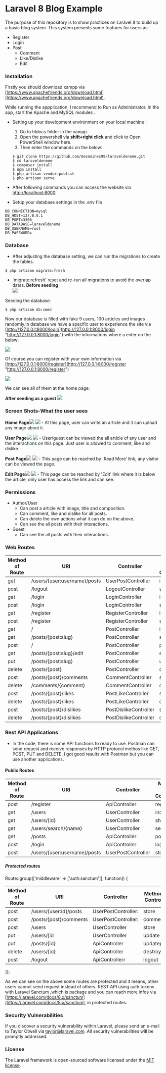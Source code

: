 # Laravel 8 Blog Example

The purpose of this repository is to show practices on Laravel 8 to build up a basic blog system. This system presents some features for users as:
- Register
- Login
- Post
    - Comment
    - Like/Dislike
    - Edit

### Installation

Firstly you should download xampp via [https://www.apachefriends.org/download.html](https://www.apachefriends.org/download.html).

While running the appplication, I recommend to Run as Administrator. In the app, start the Apache and MySQL modules .


- Setting up your development environment on your local machine :
	1.  Go to htdocs folder in the xampp.
	2.  Open the powershell via **shift+right click** and click to Open PowerShell window here.
	3. Then enter the commands on the below:
    ```	
    $ git clone https://github.com/desmoines99/laraveldeneme.git
    $ cd laraveldeneme
    $ composer install 
    $ npm install
    $ php artisan vendor:publish
    $ php artisan serve
    ```

- After following commands you can access the website via [http://localhost:8000](http://localhost:8000).

- Setup your database settings in the .env file 

```
DB_CONNECTION=mysql
DB_HOST=127.0.0.1
DB_PORT=3306
DB_DATABASE=laraveldeneme
DB_USERNAME=root
DB_PASSWORD=
```
### Database

- After adjusting the database setting, we can run the migrations to create the tables.
```
$ php artisan migrate:fresh
```
   - 'migrate:refresh' reset and re-run all migrations to avoid the overlap datas.
**Before seeding**    
   ![](https://raw.githubusercontent.com/desmoines99/laraveldeneme/main/before%20seeding.png)
    

Seeding the database:
```
$ php artisan db:seed
```
Now our database is filled with fake 9 users, 100 articles and images randomly.In database we have a specific user  to experience the site via [http://127.0.0.1:8000/login](http://127.0.0.1:8000/login "http://127.0.0.1:8000/login") with the informations where a enter on the below:

![](https://raw.githubusercontent.com/desmoines99/laraveldeneme/main/loginPage.png)

Of course you can register with your own information via [http://127.0.0.1:8000/register](http://127.0.0.1:8000/register "http://127.0.0.1:8000/register")

![](https://raw.githubusercontent.com/desmoines99/laraveldeneme/main/registerPage.png)

We can see all of them at the home page:

**After seeding as a guest** 
    ![](https://raw.githubusercontent.com/desmoines99/laraveldeneme/main/afterseedingAsAGuest.png)

### Screen Shots-What the user sees

**Home Page**![](http://127.0.0.1:8000/)
![](https://raw.githubusercontent.com/desmoines99/laraveldeneme/main/homepageAsUser.png)
    - At this page, user can write an article and it can upload any image about it.

**User Page**![](http://127.0.0.1:8000/users/{user:username}/posts)
![](https://raw.githubusercontent.com/desmoines99/laraveldeneme/main/userPage.png)
    - User/guest can be viewed the all article of any user and the interactions on this page. Just user is allowed to comment, like and dislike. 

**Post Page**![](http://127.0.0.1:8000/posts/{post:slug})
![](https://raw.githubusercontent.com/desmoines99/laraveldeneme/main/postPage.png)
    - This page can be reached by 'Read More' link, any visitor can be viewed the page.

**Edit Page**![](http://127.0.0.1:8000//posts/{post:slug}/edit)
![](https://raw.githubusercontent.com/desmoines99/laraveldeneme/main/editPage.png)
    - This page can be reached by 'Edit' link where it is below the article, only user has access the link and can see.



### Permissions
- Author/User
	- Can post a article with image, title and composition.
	- Can comment, like and dislike for all posts.
	- Can delete the  own actions what it can do on the above.
	- Can see the all posts with their interactions.
- Guest
	- Can see the all posts with their interactions.

### Web Routes
| Method of Route  | URl  | Controller  |  Method of Controller |
| ------------ | ------------ | ------------ | ------------ |
| get  | /users/{user:username}/posts  | UserPostController  | index  |
| post  | /logout  | LogoutController  | store  |
|  get | /login  | LoginController  | index  |
| post  | /login  | LoginController  | store  |
|  get | /register  | RegisterController  | index  |
| post  | /register  | RegisterController  | store  |
| get  | /  | PostController  | index  |
| get  | /posts/{post:slug}  | PostController  | show  |
| post  | /  | PostController  | post  |
| get  | /posts/{post:slug}/edit  | PostController  | edit  |
| put  | /posts/{post:slug}  | PostController  | update  |
| delete  | /posts/{post}  | PostController  | destroy  |
| post  | /posts/{post}/comments  | CommentController  | store  |
| delete  | /comments/{comment}  | CommentController  | destroy  |
| post |  /posts/{post}/likes | PostLikeController  | store  |
| delete  | /posts/{post}/likes  | PostLikeController  | destroy  |
| post | /posts/{post}/dislikes  | PostDislikeController | store |
| delete  |  /posts/{post}/dislikes | PostDislikeController  | destroy  |



### Rest API Applications
- In the code, there is some API functions to ready to use. Postman can send request and receive responses by HTTP protocol methos like GET, POST, PUT and DELETE. I got good results with Postman but you can use another applications.

#### Public Routes
| Method of Route  | URl  | Controller  |  Method of Controller |
| ------------ | ------------ | ------------ | ------------ |
| post | /register  | ApiController  | register  |
| get | /users  | UserController  | index  |
| get | /users/{id} |  UserController | show  |
| get |  /users/search/{name} | UserController  | search  |
| get | /posts  | ApiController  | posts  |
| post | /login  | ApiController  |  login |
| post | /users/{user:username}/posts | UserPostController | store  |


##### Protected routes
Route::group(['middleware' => ['auth:sanctum']], function() {

| Method of Route  | URl  | Controller  |  Method of Controller |
| ------------ | ------------ | ------------ | ------------ |
| post | /users/{user:id}/posts  | UserPostController:  | store  |
| post | /posts/{post}/comments  | UserPostController:  | comment  |
| post | /users |  UserController | store  |
| put |  /users/{id | UserController  | update  |
| put | /posts/{id} | ApiController  | updatepost  |
| delete | /users/{id}  | ApiController  | destroy |
| post | /logout | ApiControllerr | logout  |
});

As we can see on the above some routes are protected and it means, other users cannot send request instead of others. REST API using auth tokens with Laravel Sanctum ,which is package and you can reach more infos via [https://laravel.com/docs/8.x/sanctum](https://laravel.com/docs/8.x/sanctum), in protected routes. 


### Security Vulnerabilities

If you discover a security vulnerability within Laravel, please send an e-mail to Taylor Otwell via [taylor@laravel.com](mailto:taylor@laravel.com). All security vulnerabilities will be promptly addressed.

### License

The Laravel framework is open-sourced software licensed under the [MIT license](https://opensource.org/licenses/MIT).

